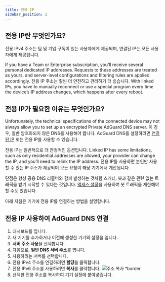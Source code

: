 ```yaml
---
title: 전용 IP
sidebar_position: 2
---
```


## 전용 IP란 무엇인가요?

전용 IPv4 주소는 팀 및 기업 구독이 있는 사용자에게 제공되며, 연결된 IP는 모든 사용자에게 제공됩니다.

If you have a Team or Enterprise subscription, you’ll receive several personal dedicated IP addresses. Requests to these addresses are treated as yours, and server-level configurations and filtering rules are applied accordingly. 전용 IP 주소는 훨씬 더 안전하고 관리하기 더 쉽습니다. With linked IPs, you have to manually reconnect or use a special program every time the device’s IP address changes, which happens after every reboot.

## 전용 IP가 필요한 이유는 무엇인가요?

Unfortunately, the technical specifications of the connected device may not always allow you to set up an encrypted Private AdGuard DNS server. 이 경우, 일반 암호화되지 않은 DNS를 사용해야 합니다. AdGuard DNS를 설정하려면 [연결된 IP](/private-dns/connect-devices/other-options/linked-ip.md) 또는 전용 IP를 사용할 수 있습니다.

전용 IP는 일반적으로 더 안정적인 옵션입니다. Linked IP has some limitations, such as only residential addresses are allowed, your provider can change the IP, and you’ll need to relink the IP address. 전용 IP를 사용하면 본인만 사용할 수 있는 IP 주소가 제공되며 모든 요청이 해당 기기에서 계산됩니다.

단점은 항상 공용 DNS 리졸버와 함께 발생하는 것처럼 스캐너, 봇과 같은 관련 없는 트래픽을 받기 시작할 수 있다는 것입니다. [액세스 설정](/private-dns/server-and-settings/access.md)을 사용하여 봇 트래픽을 제한해야 할 수도 있습니다.

아래 지침은 기기에 전용 IP를 연결하는 방법을 설명합니다.

## 전용 IP 사용하여 AdGuard DNS 연결

1. 대시보드를 엽니다.
2. 새 기기를 추가하거나 이전에 생성한 기기의 설정을 엽니다.
3. **서버 주소 사용**을 선택합니다.
4. 다음으로, **일반 DNS 서버 주소**를 엽니다.
5. 사용하려는 서버를 선택합니다.
6. 전용 IPv4 주소를 연결하려면 **할당**을 클릭합니다.
7. 전용 IPv6 주소를 사용하려면 **복사**를 클릭합니다.
    ![주소 복사 \*border](https://cdn.adtidy.org/content/kb/dns/private/new_dns/connect/dedicated_step7.png)
8. 선택한 전용 주소를 복사하여 기기 설정에 붙여넣습니다.

